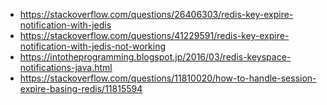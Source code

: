 - https://stackoverflow.com/questions/26406303/redis-key-expire-notification-with-jedis
- https://stackoverflow.com/questions/41229591/redis-key-expire-notification-with-jedis-not-working
- https://intotheprogramming.blogspot.jp/2016/03/redis-keyspace-notifications-java.html
- https://stackoverflow.com/questions/11810020/how-to-handle-session-expire-basing-redis/11815594
